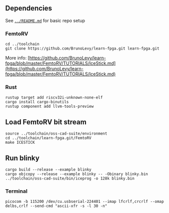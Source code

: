 ## Dependencies

See [`../README.md`](../README.md) for basic repo setup

### FemtoRV

    cd ../toolchain
    git clone https://github.com/BrunoLevy/learn-fpga.git learn-fpga.git

More info: [https://github.com/BrunoLevy/learn-fpga/blob/master/FemtoRV/TUTORIALS/IceStick.md](https://github.com/BrunoLevy/learn-fpga/blob/master/FemtoRV/TUTORIALS/IceStick.md)


### Rust

    rustup target add riscv32i-unknown-none-elf
    cargo install cargo-binutils
    rustup component add llvm-tools-preview

<!--
For nightly:

    rustup target add riscv32i-unknown-none-elf --toolchain nightly
    cargo +nightly install cargo-binutils
    rustup component add llvm-tools-preview --toolchain nightly
-->

## Load FemtoRV bit stream

    source ../toolchain/oss-cad-suite/environment
    cd ../toolchain/learn-fpga.git/FemtoRV
    make ICESTICK

## Run blinky

    cargo build --release --example blinky
    cargo objcopy --release --example blinky -- -Obinary blinky.bin
    ../toolchain/oss-cad-suite/bin/iceprog -o 128k blinky.bin

### Terminal

    picocom -b 115200 /dev/cu.usbserial-224401 --imap lfcrlf,crcrlf --omap delbs,crlf --send-cmd "ascii-xfr -s -l 30 -n"
